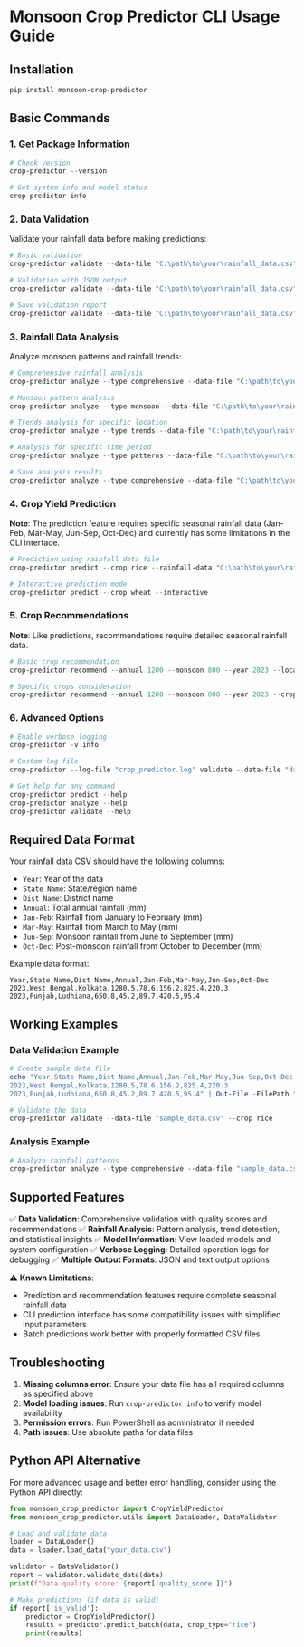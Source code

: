 # Monsoon Crop Predictor CLI Usage Guide

## Installation

```powershell
pip install monsoon-crop-predictor
```

## Basic Commands

### 1. Get Package Information

```powershell
# Check version
crop-predictor --version

# Get system info and model status
crop-predictor info
```

### 2. Data Validation

Validate your rainfall data before making predictions:

```powershell
# Basic validation
crop-predictor validate --data-file "C:\path\to\your\rainfall_data.csv" --crop rice

# Validation with JSON output
crop-predictor validate --data-file "C:\path\to\your\rainfall_data.csv" --crop wheat --format json

# Save validation report
crop-predictor validate --data-file "C:\path\to\your\rainfall_data.csv" --crop maize --output "validation_report.json"
```

### 3. Rainfall Data Analysis

Analyze monsoon patterns and rainfall trends:

```powershell
# Comprehensive rainfall analysis
crop-predictor analyze --type comprehensive --data-file "C:\path\to\your\rainfall_data.csv"

# Monsoon pattern analysis
crop-predictor analyze --type monsoon --data-file "C:\path\to\your\rainfall_data.csv"

# Trends analysis for specific location
crop-predictor analyze --type trends --data-file "C:\path\to\your\rainfall_data.csv" --location "West Bengal"

# Analysis for specific time period
crop-predictor analyze --type patterns --data-file "C:\path\to\your\rainfall_data.csv" --start-year 2020 --end-year 2023

# Save analysis results
crop-predictor analyze --type comprehensive --data-file "C:\path\to\your\rainfall_data.csv" --output "analysis_report.json"
```

### 4. Crop Yield Prediction

**Note**: The prediction feature requires specific seasonal rainfall data (Jan-Feb, Mar-May, Jun-Sep, Oct-Dec) and currently has some limitations in the CLI interface.

```powershell
# Prediction using rainfall data file
crop-predictor predict --crop rice --rainfall-data "C:\path\to\your\rainfall_data.csv" --confidence

# Interactive prediction mode
crop-predictor predict --crop wheat --interactive
```

### 5. Crop Recommendations

**Note**: Like predictions, recommendations require detailed seasonal rainfall data.

```powershell
# Basic crop recommendation
crop-predictor recommend --annual 1200 --monsoon 800 --year 2023 --location "West Bengal"

# Specific crops consideration
crop-predictor recommend --annual 1200 --monsoon 800 --year 2023 --crops "rice,wheat"
```

### 6. Advanced Options

```powershell
# Enable verbose logging
crop-predictor -v info

# Custom log file
crop-predictor --log-file "crop_predictor.log" validate --data-file "data.csv" --crop rice

# Get help for any command
crop-predictor predict --help
crop-predictor analyze --help
crop-predictor validate --help
```

## Required Data Format

Your rainfall data CSV should have the following columns:

- `Year`: Year of the data
- `State Name`: State/region name
- `Dist Name`: District name
- `Annual`: Total annual rainfall (mm)
- `Jan-Feb`: Rainfall from January to February (mm)
- `Mar-May`: Rainfall from March to May (mm)
- `Jun-Sep`: Monsoon rainfall from June to September (mm)
- `Oct-Dec`: Post-monsoon rainfall from October to December (mm)

Example data format:

```csv
Year,State Name,Dist Name,Annual,Jan-Feb,Mar-May,Jun-Sep,Oct-Dec
2023,West Bengal,Kolkata,1280.5,78.6,156.2,825.4,220.3
2023,Punjab,Ludhiana,650.8,45.2,89.7,420.5,95.4
```

## Working Examples

### Data Validation Example

```powershell
# Create sample data file
echo "Year,State Name,Dist Name,Annual,Jan-Feb,Mar-May,Jun-Sep,Oct-Dec
2023,West Bengal,Kolkata,1280.5,78.6,156.2,825.4,220.3
2023,Punjab,Ludhiana,650.8,45.2,89.7,420.5,95.4" | Out-File -FilePath "sample_data.csv" -Encoding UTF8

# Validate the data
crop-predictor validate --data-file "sample_data.csv" --crop rice
```

### Analysis Example

```powershell
# Analyze rainfall patterns
crop-predictor analyze --type comprehensive --data-file "sample_data.csv"
```

## Supported Features

✅ **Data Validation**: Comprehensive validation with quality scores and recommendations
✅ **Rainfall Analysis**: Pattern analysis, trend detection, and statistical insights
✅ **Model Information**: View loaded models and system configuration
✅ **Verbose Logging**: Detailed operation logs for debugging
✅ **Multiple Output Formats**: JSON and text output options

⚠️ **Known Limitations**:

- Prediction and recommendation features require complete seasonal rainfall data
- CLI prediction interface has some compatibility issues with simplified input parameters
- Batch predictions work better with properly formatted CSV files

## Troubleshooting

1. **Missing columns error**: Ensure your data file has all required columns as specified above
2. **Model loading issues**: Run `crop-predictor info` to verify model availability
3. **Permission errors**: Run PowerShell as administrator if needed
4. **Path issues**: Use absolute paths for data files

## Python API Alternative

For more advanced usage and better error handling, consider using the Python API directly:

```python
from monsoon_crop_predictor import CropYieldPredictor
from monsoon_crop_predictor.utils import DataLoader, DataValidator

# Load and validate data
loader = DataLoader()
data = loader.load_data("your_data.csv")

validator = DataValidator()
report = validator.validate_data(data)
print(f"Data quality score: {report['quality_score']}")

# Make predictions (if data is valid)
if report['is_valid']:
    predictor = CropYieldPredictor()
    results = predictor.predict_batch(data, crop_type="rice")
    print(results)
```
